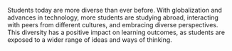 
Students today are more diverse than ever before. With globalization and advances in technology, more students are studying abroad, interacting with peers from different cultures, and embracing diverse perspectives. This diversity has a positive impact on learning outcomes, as students are exposed to a wider range of ideas and ways of thinking. 
